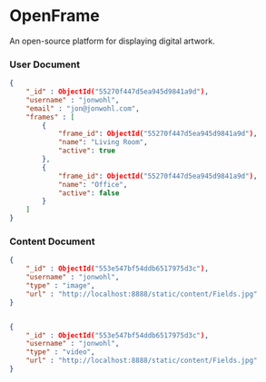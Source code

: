 # OpenFrame
An open-source platform for displaying digital artwork.

### User Document
```json
{
	"_id" : ObjectId("55270f447d5ea945d9841a9d"),
	"username" : "jonwohl",
	"email" : "jon@jonwohl.com",
	"frames" : [
		{
			"frame_id": ObjectId("55270f447d5ea945d9841a9d"),
			"name": "Living Room",
			"active": true
		},
		{
			"frame_id": ObjectId("55270f447d5ea945d9841a9d"),
			"name": "Office",
			"active": false
		}
	]
}
```

### Content Document
```json
{
	"_id" : ObjectId("553e547bf54ddb6517975d3c"),
	"username" : "jonwohl",
	"type" : "image",
	"url" : "http://localhost:8888/static/content/Fields.jpg"
}


{
	"_id" : ObjectId("553e547bf54ddb6517975d3c"),
	"username" : "jonwohl",
	"type" : "video",
	"url" : "http://localhost:8888/static/content/Fields.jpg"
}
```
